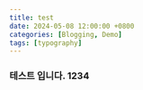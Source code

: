 ```yaml
---
title: test
date: 2024-05-08 12:00:00 +0800
categories: [Blogging, Demo]
tags: [typography]
---
```


### 테스트 입니다. 1234